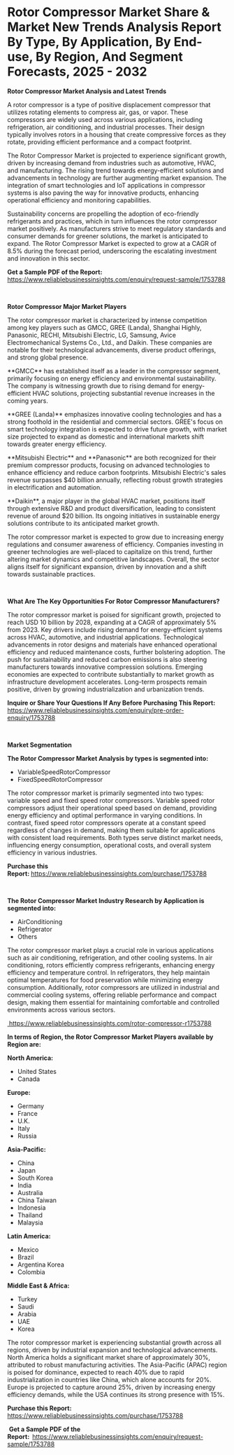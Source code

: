 <p><h1>Rotor Compressor Market Share & Market New Trends Analysis Report By Type, By Application, By End-use, By Region, And Segment Forecasts, 2025 - 2032</h1></p><p><strong>Rotor Compressor Market Analysis and Latest Trends</strong></p>
<p><p>A rotor compressor is a type of positive displacement compressor that utilizes rotating elements to compress air, gas, or vapor. These compressors are widely used across various applications, including refrigeration, air conditioning, and industrial processes. Their design typically involves rotors in a housing that create compressive forces as they rotate, providing efficient performance and a compact footprint.</p><p>The Rotor Compressor Market is projected to experience significant growth, driven by increasing demand from industries such as automotive, HVAC, and manufacturing. The rising trend towards energy-efficient solutions and advancements in technology are further augmenting market expansion. The integration of smart technologies and IoT applications in compressor systems is also paving the way for innovative products, enhancing operational efficiency and monitoring capabilities.</p><p>Sustainability concerns are propelling the adoption of eco-friendly refrigerants and practices, which in turn influences the rotor compressor market positively. As manufacturers strive to meet regulatory standards and consumer demands for greener solutions, the market is anticipated to expand. The Rotor Compressor Market is expected to grow at a CAGR of 8.5% during the forecast period, underscoring the escalating investment and innovation in this sector.</p></p>
<p><strong>Get a Sample PDF of the Report:&nbsp;</strong> <a href="https://www.reliablebusinessinsights.com/enquiry/request-sample/1753788?utm_campaign=2253&utm_medium=2&utm_source=Github&utm_content=ia&utm_term=18042025&utm_id=rotor-compressor">https://www.reliablebusinessinsights.com/enquiry/request-sample/1753788</a></p>
<p>&nbsp;</p>
<p><strong>Rotor Compressor Major Market Players</strong></p>
<p><p>The rotor compressor market is characterized by intense competition among key players such as GMCC, GREE (Landa), Shanghai Highly, Panasonic, RECHI, Mitsubishi Electric, LG, Samsung, Avice Electromechanical Systems Co., Ltd., and Daikin. These companies are notable for their technological advancements, diverse product offerings, and strong global presence.</p><p>**GMCC** has established itself as a leader in the compressor segment, primarily focusing on energy efficiency and environmental sustainability. The company is witnessing growth due to rising demand for energy-efficient HVAC solutions, projecting substantial revenue increases in the coming years.</p><p>**GREE (Landa)** emphasizes innovative cooling technologies and has a strong foothold in the residential and commercial sectors. GREE's focus on smart technology integration is expected to drive future growth, with market size projected to expand as domestic and international markets shift towards greater energy efficiency.</p><p>**Mitsubishi Electric** and **Panasonic** are both recognized for their premium compressor products, focusing on advanced technologies to enhance efficiency and reduce carbon footprints. Mitsubishi Electric's sales revenue surpasses $40 billion annually, reflecting robust growth strategies in electrification and automation.</p><p>**Daikin**, a major player in the global HVAC market, positions itself through extensive R&D and product diversification, leading to consistent revenue of around $20 billion. Its ongoing initiatives in sustainable energy solutions contribute to its anticipated market growth.</p><p>The rotor compressor market is expected to grow due to increasing energy regulations and consumer awareness of efficiency. Companies investing in greener technologies are well-placed to capitalize on this trend, further altering market dynamics and competitive landscapes. Overall, the sector aligns itself for significant expansion, driven by innovation and a shift towards sustainable practices.</p></p>
<p>&nbsp;</p>
<p><strong>What Are The Key Opportunities For Rotor Compressor Manufacturers?</strong></p>
<p><p>The rotor compressor market is poised for significant growth, projected to reach USD 10 billion by 2028, expanding at a CAGR of approximately 5% from 2023. Key drivers include rising demand for energy-efficient systems across HVAC, automotive, and industrial applications. Technological advancements in rotor designs and materials have enhanced operational efficiency and reduced maintenance costs, further bolstering adoption. The push for sustainability and reduced carbon emissions is also steering manufacturers towards innovative compression solutions. Emerging economies are expected to contribute substantially to market growth as infrastructure development accelerates. Long-term prospects remain positive, driven by growing industrialization and urbanization trends.</p></p>
<p><strong>Inquire or Share Your Questions If Any Before Purchasing This Report:</strong> <a href="https://www.reliablebusinessinsights.com/enquiry/pre-order-enquiry/1753788?utm_campaign=2253&utm_medium=2&utm_source=Github&utm_content=ia&utm_term=18042025&utm_id=rotor-compressor">https://www.reliablebusinessinsights.com/enquiry/pre-order-enquiry/1753788</a></p>
<p>&nbsp;</p>
<p><strong>Market Segmentation</strong></p>
<p><strong>The Rotor Compressor Market Analysis by types is segmented into:</strong></p>
<p><ul><li>VariableSpeedRotorCompressor</li><li>FixedSpeedRotorCompressor</li></ul></p>
<p><p>The rotor compressor market is primarily segmented into two types: variable speed and fixed speed rotor compressors. Variable speed rotor compressors adjust their operational speed based on demand, providing energy efficiency and optimal performance in varying conditions. In contrast, fixed speed rotor compressors operate at a constant speed regardless of changes in demand, making them suitable for applications with consistent load requirements. Both types serve distinct market needs, influencing energy consumption, operational costs, and overall system efficiency in various industries.</p></p>
<p><strong>Purchase this Report:&nbsp;</strong><a href="https://www.reliablebusinessinsights.com/purchase/1753788?utm_campaign=2253&utm_medium=2&utm_source=Github&utm_content=ia&utm_term=18042025&utm_id=rotor-compressor">https://www.reliablebusinessinsights.com/purchase/1753788</a></p>
<p>&nbsp;</p>
<p><strong>The Rotor Compressor Market Industry Research by Application is segmented into:</strong></p>
<p><ul><li>AirConditioning</li><li>Refrigerator</li><li>Others</li></ul></p>
<p><p>The rotor compressor market plays a crucial role in various applications such as air conditioning, refrigeration, and other cooling systems. In air conditioning, rotors efficiently compress refrigerants, enhancing energy efficiency and temperature control. In refrigerators, they help maintain optimal temperatures for food preservation while minimizing energy consumption. Additionally, rotor compressors are utilized in industrial and commercial cooling systems, offering reliable performance and compact design, making them essential for maintaining comfortable and controlled environments across various sectors.</p></p>
<p><a href="https://www.reliablebusinessinsights.com/rotor-compressor-r1753788?utm_campaign=2253&utm_medium=2&utm_source=Github&utm_content=ia&utm_term=18042025&utm_id=rotor-compressor">&nbsp;https://www.reliablebusinessinsights.com/rotor-compressor-r1753788</a></p>
<p><strong>In terms of Region, the Rotor Compressor Market Players available by Region are:</strong></p>
<p>
    <p> <strong> North America: </strong>
        <ul>
            <li>United States</li>
            <li>Canada</li>
        </ul>
        </p> 
    <p> <strong> Europe: </strong>
        <ul>
            <li>Germany</li>
            <li>France</li>
            <li>U.K.</li>
            <li>Italy</li>
            <li>Russia</li>
        </ul>
        </p> 
    <p> <strong> Asia-Pacific: </strong>
        <ul>
            <li>China</li>
            <li>Japan</li>
            <li>South Korea</li>
            <li>India</li>
            <li>Australia</li>
            <li>China Taiwan</li>
            <li>Indonesia</li>
            <li>Thailand</li>
            <li>Malaysia</li>
        </ul>
        </p> 
    <p> <strong> Latin America: </strong>
        <ul>
            <li>Mexico</li>
            <li>Brazil</li>
            <li>Argentina Korea</li>
            <li>Colombia</li>
        </ul>
        </p> 
    <p> <strong> Middle East & Africa: </strong>
        <ul>
            <li>Turkey</li>
            <li>Saudi</li>
            <li>Arabia</li>
            <li>UAE</li>
            <li>Korea</li>
        </ul>
    </p>
    </p>
<p><p>The rotor compressor market is experiencing substantial growth across all regions, driven by industrial expansion and technological advancements. North America holds a significant market share of approximately 30%, attributed to robust manufacturing activities. The Asia-Pacific (APAC) region is poised for dominance, expected to reach 40% due to rapid industrialization in countries like China, which alone accounts for 20%. Europe is projected to capture around 25%, driven by increasing energy efficiency demands, while the USA continues its strong presence with 15%.</p></p>
<p><strong>Purchase this Report: </strong><a href="https://www.reliablebusinessinsights.com/purchase/1753788?utm_campaign=2253&utm_medium=2&utm_source=Github&utm_content=ia&utm_term=18042025&utm_id=rotor-compressor">https://www.reliablebusinessinsights.com/purchase/1753788</a></p>
<p>&nbsp;<strong>Get a Sample PDF of the Report:&nbsp;&nbsp;</strong><a href="https://www.reliablebusinessinsights.com/enquiry/request-sample/1753788?utm_campaign=2253&utm_medium=2&utm_source=Github&utm_content=ia&utm_term=18042025&utm_id=rotor-compressor">https://www.reliablebusinessinsights.com/enquiry/request-sample/1753788</a></p>
<p><strong></strong></p>
<p><p></p><p></p><p></p></p>